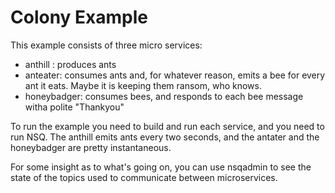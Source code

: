 # Colony Example

This example consists of three micro services:
* anthill : produces ants
* anteater: consumes ants and, for whatever reason, emits a bee for every ant it eats. Maybe it is keeping them ransom, who knows.
* honeybadger: consumes bees, and responds to each bee message witha polite "Thankyou"

To run the example you need to build and run each service, and you need to run NSQ. The anthill emits ants every two seconds, and the antater and the honeybadger are pretty instantaneous.

For some insight as to what's going on, you can use nsqadmin to see the state of the topics used to communicate between microservices. 
